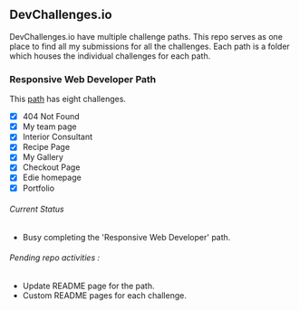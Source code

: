 ## DevChallenges.io

DevChallenges.io have multiple challenge paths. This repo serves as one place to find all my submissions for all the challenges. 
Each path is a folder which houses the individual challenges for each path.

### Responsive Web Developer Path 

This [path](https://devchallenges.io/paths/responsiveWebPaths) has eight challenges. 

- [x] 404 Not Found
- [x] My team page
- [x] Interior Consultant
- [x] Recipe Page
- [x] My Gallery
- [x] Checkout Page
- [x] Edie homepage
- [x] Portfolio

###### Current Status  
- Busy completing the 'Responsive Web Developer' path.

###### Pending repo activities  : 
- Update README page for the path.
- Custom README pages for each challenge.


